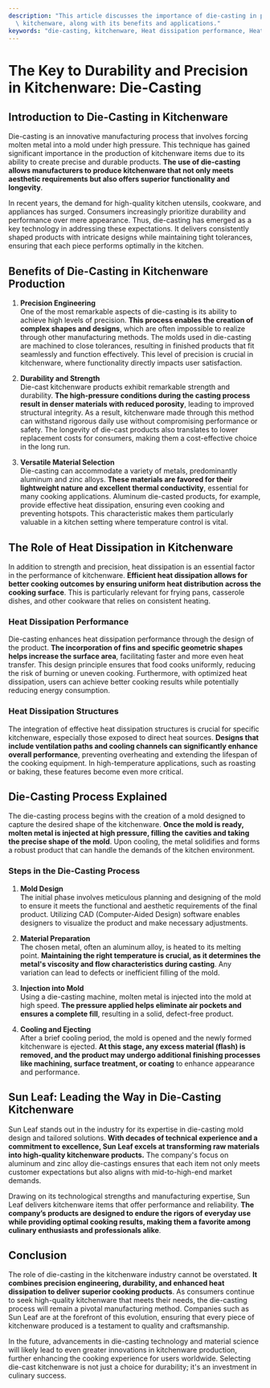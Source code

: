 ```yaml
---
description: "This article discusses the importance of die-casting in producing durable and precise\
  \ kitchenware, along with its benefits and applications."
keywords: "die-casting, kitchenware, Heat dissipation performance, Heat dissipation structure"
---
```

# The Key to Durability and Precision in Kitchenware: Die-Casting

## Introduction to Die-Casting in Kitchenware

Die-casting is an innovative manufacturing process that involves forcing molten metal into a mold under high pressure. This technique has gained significant importance in the production of kitchenware items due to its ability to create precise and durable products. **The use of die-casting allows manufacturers to produce kitchenware that not only meets aesthetic requirements but also offers superior functionality and longevity**.

In recent years, the demand for high-quality kitchen utensils, cookware, and appliances has surged. Consumers increasingly prioritize durability and performance over mere appearance. Thus, die-casting has emerged as a key technology in addressing these expectations. It delivers consistently shaped products with intricate designs while maintaining tight tolerances, ensuring that each piece performs optimally in the kitchen.

## Benefits of Die-Casting in Kitchenware Production

1. **Precision Engineering**  
   One of the most remarkable aspects of die-casting is its ability to achieve high levels of precision. **This process enables the creation of complex shapes and designs**, which are often impossible to realize through other manufacturing methods. The molds used in die-casting are machined to close tolerances, resulting in finished products that fit seamlessly and function effectively. This level of precision is crucial in kitchenware, where functionality directly impacts user satisfaction.

2. **Durability and Strength**  
   Die-cast kitchenware products exhibit remarkable strength and durability. **The high-pressure conditions during the casting process result in denser materials with reduced porosity**, leading to improved structural integrity. As a result, kitchenware made through this method can withstand rigorous daily use without compromising performance or safety. The longevity of die-cast products also translates to lower replacement costs for consumers, making them a cost-effective choice in the long run.

3. **Versatile Material Selection**  
   Die-casting can accommodate a variety of metals, predominantly aluminum and zinc alloys. **These materials are favored for their lightweight nature and excellent thermal conductivity**, essential for many cooking applications. Aluminum die-casted products, for example, provide effective heat dissipation, ensuring even cooking and preventing hotspots. This characteristic makes them particularly valuable in a kitchen setting where temperature control is vital.

## The Role of Heat Dissipation in Kitchenware

In addition to strength and precision, heat dissipation is an essential factor in the performance of kitchenware. **Efficient heat dissipation allows for better cooking outcomes by ensuring uniform heat distribution across the cooking surface**. This is particularly relevant for frying pans, casserole dishes, and other cookware that relies on consistent heating.

### Heat Dissipation Performance

Die-casting enhances heat dissipation performance through the design of the product. **The incorporation of fins and specific geometric shapes helps increase the surface area**, facilitating faster and more even heat transfer. This design principle ensures that food cooks uniformly, reducing the risk of burning or uneven cooking. Furthermore, with optimized heat dissipation, users can achieve better cooking results while potentially reducing energy consumption.

### Heat Dissipation Structures

The integration of effective heat dissipation structures is crucial for specific kitchenware, especially those exposed to direct heat sources. **Designs that include ventilation paths and cooling channels can significantly enhance overall performance**, preventing overheating and extending the lifespan of the cooking equipment. In high-temperature applications, such as roasting or baking, these features become even more critical.

## Die-Casting Process Explained

The die-casting process begins with the creation of a mold designed to capture the desired shape of the kitchenware. **Once the mold is ready, molten metal is injected at high pressure, filling the cavities and taking the precise shape of the mold**. Upon cooling, the metal solidifies and forms a robust product that can handle the demands of the kitchen environment.

### Steps in the Die-Casting Process

1. **Mold Design**  
   The initial phase involves meticulous planning and designing of the mold to ensure it meets the functional and aesthetic requirements of the final product. Utilizing CAD (Computer-Aided Design) software enables designers to visualize the product and make necessary adjustments.

2. **Material Preparation**  
   The chosen metal, often an aluminum alloy, is heated to its melting point. **Maintaining the right temperature is crucial, as it determines the metal's viscosity and flow characteristics during casting**. Any variation can lead to defects or inefficient filling of the mold.

3. **Injection into Mold**  
   Using a die-casting machine, molten metal is injected into the mold at high speed. **The pressure applied helps eliminate air pockets and ensures a complete fill**, resulting in a solid, defect-free product.

4. **Cooling and Ejecting**  
   After a brief cooling period, the mold is opened and the newly formed kitchenware is ejected. **At this stage, any excess material (flash) is removed, and the product may undergo additional finishing processes like machining, surface treatment, or coating** to enhance appearance and performance.

## Sun Leaf: Leading the Way in Die-Casting Kitchenware

Sun Leaf stands out in the industry for its expertise in die-casting mold design and tailored solutions. **With decades of technical experience and a commitment to excellence, Sun Leaf excels at transforming raw materials into high-quality kitchenware products.** The company's focus on aluminum and zinc alloy die-castings ensures that each item not only meets customer expectations but also aligns with mid-to-high-end market demands.

Drawing on its technological strengths and manufacturing expertise, Sun Leaf delivers kitchenware items that offer performance and reliability. **The company’s products are designed to endure the rigors of everyday use while providing optimal cooking results, making them a favorite among culinary enthusiasts and professionals alike**.

## Conclusion

The role of die-casting in the kitchenware industry cannot be overstated. **It combines precision engineering, durability, and enhanced heat dissipation to deliver superior cooking products**. As consumers continue to seek high-quality kitchenware that meets their needs, the die-casting process will remain a pivotal manufacturing method. Companies such as Sun Leaf are at the forefront of this evolution, ensuring that every piece of kitchenware produced is a testament to quality and craftsmanship. 

In the future, advancements in die-casting technology and material science will likely lead to even greater innovations in kitchenware production, further enhancing the cooking experience for users worldwide. Selecting die-cast kitchenware is not just a choice for durability; it's an investment in culinary success.
